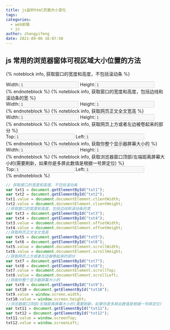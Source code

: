 ```yaml
---
title: js监听html页面大小变化
tags:
categories:
  - web前端
  - js
author: zhangyifeng
date: 2021-09-06 16:07:50
---
```


## js 常用的浏览器窗体可视区域大小位置的方法

{% noteblock info, 获取窗口的宽度和高度，不包括滚动条 %}

<div>
    Width:<input type="text" id="txt1" disabled="disabled" value="1"/>
    Height:<input type="text" id="txt2" disabled="disabled" value="1"/>
</div>
{% endnoteblock %}
{% noteblock info, 获取窗口的宽度和高度，包括边线和滚动条的宽 %}
<div>
    Width:<input type="text" id="txt3" disabled="disabled" value="1"/>
    Height:<input type="text" id="txt4" disabled="disabled" value="1"/>
</div>
{% endnoteblock %}
{% noteblock info, 获取网页正文全文宽高 %}
<div>
    Width:<input type="text" id="txt5" disabled="disabled" value="1"/>
    Height:<input type="text" id="txt6" disabled="disabled" value="1"/>
</div>
{% endnoteblock %}
{% noteblock info, 获取网页上方或者左边被卷起来的部分 %}
<div>
    Top:<input type="text" id="txt7" disabled="disabled" value="1"/>
    Left:<input type="text" id="txt8" disabled="disabled" value="1"/>
</div>
{% endnoteblock %}
{% noteblock info, 获取你整个显示器屏幕大小的 %}
<div>
    Width:<input type="text" id="txt9" disabled="disabled" value="1"/>
    Height:<input type="text" id="txt10" disabled="disabled" value="1"/>
</div>
{% endnoteblock %}
{% noteblock info, 获取浏览器窗口顶部/左端距离屏幕大小的(需要刷新，如果你是多屏此数值是根据一号屏定位) %}
<div>
    Top:<input type="text" id="txt11" disabled="disabled" value="1"/>
    Left:<input type="text" id="txt12" disabled="disabled" value="1"/>
</div>
{% endnoteblock %}

<script>
    // 定义事件侦听器函数
      function watchWindowSize() {
        // 获取窗口的宽度和高度，不包括滚动条
        var txt1=document.getElementById("txt1")
        var txt2=document.getElementById("txt2")
        txt1.value = document.documentElement.clientWidth;
        txt2.value = document.documentElement.clientHeight;
        //获取窗口的宽度和高度，包括边线和滚动条的宽
        var txt3=document.getElementById("txt3")
        var txt4=document.getElementById("txt4")
        txt3.value = document.documentElement.offsetWidth;
        txt4.value = document.documentElement.offsetHeight;
        //获取网页正文全文宽高
        var txt5=document.getElementById("txt5")
        var txt6=document.getElementById("txt6")
        txt5.value = document.documentElement.scrollWidth;
        txt6.value = document.documentElement.scrollHeight;
        //获取网页上方或者左边被卷起来的部分
        var txt7=document.getElementById("txt7")
        var txt8=document.getElementById("txt8")
        txt7.value = document.documentElement.scrollTop;
        txt8.value = document.documentElement.scrollLeft;
        //获取你整个显示器屏幕大小的
        var txt9=document.getElementById("txt9")
        var txt10=document.getElementById("txt10")
        txt9.value = window.screen.width;
        txt10.value = window.screen.height;
        //浏览器窗口顶部/左端距离屏幕大小的(需要刷新，如果你是多屏此数值是根据一号屏定位)
        var txt11=document.getElementById("txt11")
        var txt12=document.getElementById("txt12")
        txt11.value = window.screenTop;
        txt12.value = window.screenLeft;

      }
      // 将事件侦听器函数附加到窗口的resize事件
      window.addEventListener("resize", watchWindowSize);
      // 第一次调用该函数
      watchWindowSize();
</script>

```js
// 获取窗口的宽度和高度，不包括滚动条
var txt1 = document.getElementById("txt1");
var txt2 = document.getElementById("txt2");
txt1.value = document.documentElement.clientWidth;
txt2.value = document.documentElement.clientHeight;
//获取窗口的宽度和高度，包括边线和滚动条的宽
var txt3 = document.getElementById("txt3");
var txt4 = document.getElementById("txt4");
txt3.value = document.documentElement.offsetWidth;
txt4.value = document.documentElement.offsetHeight;
//获取网页正文全文宽高
var txt5 = document.getElementById("txt5");
var txt6 = document.getElementById("txt6");
txt5.value = document.documentElement.scrollWidth;
txt6.value = document.documentElement.scrollHeight;
//获取网页上方或者左边被卷起来的部分
var txt7 = document.getElementById("txt7");
var txt8 = document.getElementById("txt8");
txt7.value = document.documentElement.scrollTop;
txt8.value = document.documentElement.scrollLeft;
//获取你整个显示器屏幕大小的
var txt9 = document.getElementById("txt9");
var txt10 = document.getElementById("txt10");
txt9.value = window.screen.width;
txt10.value = window.screen.height;
//浏览器窗口顶部/左端距离屏幕大小的(需要刷新，如果你是多屏此数值是根据一号屏定位)
var txt11 = document.getElementById("txt11");
var txt12 = document.getElementById("txt12");
txt11.value = window.screenTop;
txt12.value = window.screenLeft;
```
